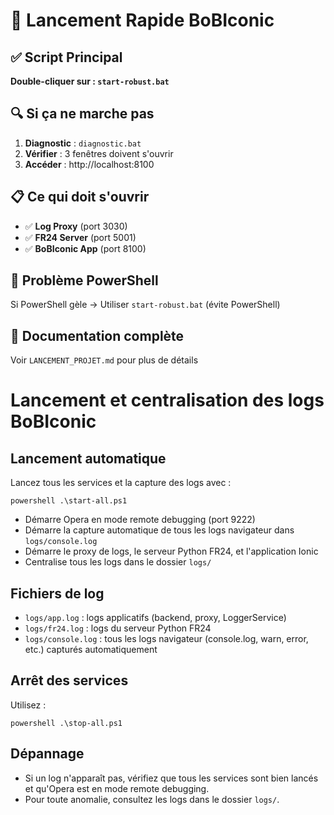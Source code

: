 # 🚀 Lancement Rapide BoBIconic

## ✅ Script Principal
**Double-cliquer sur : `start-robust.bat`**

## 🔍 Si ça ne marche pas
1. **Diagnostic** : `diagnostic.bat`
2. **Vérifier** : 3 fenêtres doivent s'ouvrir
3. **Accéder** : http://localhost:8100

## 📋 Ce qui doit s'ouvrir
- ✅ **Log Proxy** (port 3030)
- ✅ **FR24 Server** (port 5001) 
- ✅ **BoBIconic App** (port 8100)

## 🐛 Problème PowerShell
Si PowerShell gèle → Utiliser `start-robust.bat` (évite PowerShell)

## 📖 Documentation complète
Voir `LANCEMENT_PROJET.md` pour plus de détails

# Lancement et centralisation des logs BoBIconic

## Lancement automatique

Lancez tous les services et la capture des logs avec :

```
powershell .\start-all.ps1
```

- Démarre Opera en mode remote debugging (port 9222)
- Démarre la capture automatique de tous les logs navigateur dans `logs/console.log`
- Démarre le proxy de logs, le serveur Python FR24, et l'application Ionic
- Centralise tous les logs dans le dossier `logs/`

## Fichiers de log

- `logs/app.log` : logs applicatifs (backend, proxy, LoggerService)
- `logs/fr24.log` : logs du serveur Python FR24
- `logs/console.log` : tous les logs navigateur (console.log, warn, error, etc.) capturés automatiquement

## Arrêt des services

Utilisez :
```
powershell .\stop-all.ps1
```

## Dépannage
- Si un log n'apparaît pas, vérifiez que tous les services sont bien lancés et qu'Opera est en mode remote debugging.
- Pour toute anomalie, consultez les logs dans le dossier `logs/`. 